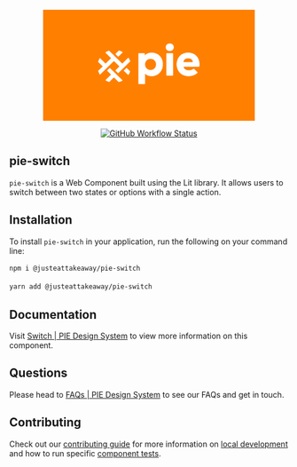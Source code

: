 <p align="center">
  <img align="center" src="../../../readme_image.png" height="200" alt="">
</p>

<p align="center">
  <a href="https://www.npmjs.com/@justeattakeaway/pie-switch">
    <img alt="GitHub Workflow Status" src="https://img.shields.io/npm/v/@justeattakeaway/pie-switch.svg">
  </a>
</p>

## pie-switch

`pie-switch` is a Web Component built using the Lit library. It allows users to switch between two states or options with a single action.

## Installation

To install `pie-switch` in your application, run the following on your command line:

```bash
npm i @justeattakeaway/pie-switch

yarn add @justeattakeaway/pie-switch
```

## Documentation

Visit  [Switch | PIE Design System](https://pie.design/components/switch) to view more information on this component.

## Questions

Please head to [FAQs | PIE Design System](https://pie.design/support/contact-us/) to see our FAQs and get in touch.

## Contributing

Check out our [contributing guide](https://github.com/justeattakeaway/pie/wiki/Contributing-Guide) for more information on [local development](https://github.com/justeattakeaway/pie/wiki/Contributing-Guide#local-development) and how to run specific [component tests](https://github.com/justeattakeaway/pie/wiki/Contributing-Guide#testing).
